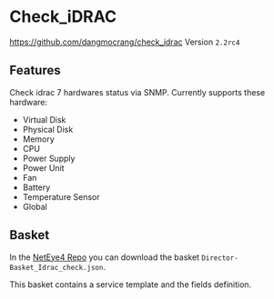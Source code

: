# Check_iDRAC

https://github.com/dangmocrang/check_idrac
Version `2.2rc4`

## Features
Check idrac 7 hardwares status via SNMP. Currently supports these hardware:
- Virtual Disk
- Physical Disk
- Memory
- CPU
- Power Supply
- Power Unit
- Fan
- Battery
- Temperature Sensor
- Global

## Basket

In the
[NetEye4 Repo](https://github.com/zampat/icinga2-monitoring-templates/tree/master/baskets/monitoring_templates/neteye)
you can download the basket `Director-Basket_Idrac_check.json`.

This basket contains a service template and the fields definition.